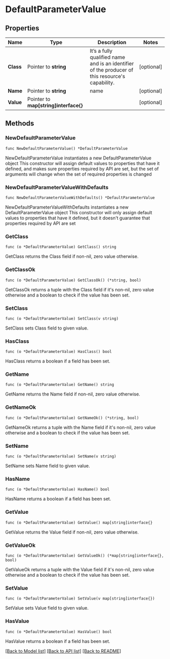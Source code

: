 # DefaultParameterValue

## Properties

Name | Type | Description | Notes
------------ | ------------- | ------------- | -------------
**Class** | Pointer to **string** | It’s a fully qualified name and is an identifier of the producer of this resource&#39;s capability. | [optional] 
**Name** | Pointer to **string** | name | [optional] 
**Value** | Pointer to **map[string]interface{}** |  | [optional] 

## Methods

### NewDefaultParameterValue

`func NewDefaultParameterValue() *DefaultParameterValue`

NewDefaultParameterValue instantiates a new DefaultParameterValue object
This constructor will assign default values to properties that have it defined,
and makes sure properties required by API are set, but the set of arguments
will change when the set of required properties is changed

### NewDefaultParameterValueWithDefaults

`func NewDefaultParameterValueWithDefaults() *DefaultParameterValue`

NewDefaultParameterValueWithDefaults instantiates a new DefaultParameterValue object
This constructor will only assign default values to properties that have it defined,
but it doesn't guarantee that properties required by API are set

### GetClass

`func (o *DefaultParameterValue) GetClass() string`

GetClass returns the Class field if non-nil, zero value otherwise.

### GetClassOk

`func (o *DefaultParameterValue) GetClassOk() (*string, bool)`

GetClassOk returns a tuple with the Class field if it's non-nil, zero value otherwise
and a boolean to check if the value has been set.

### SetClass

`func (o *DefaultParameterValue) SetClass(v string)`

SetClass sets Class field to given value.

### HasClass

`func (o *DefaultParameterValue) HasClass() bool`

HasClass returns a boolean if a field has been set.

### GetName

`func (o *DefaultParameterValue) GetName() string`

GetName returns the Name field if non-nil, zero value otherwise.

### GetNameOk

`func (o *DefaultParameterValue) GetNameOk() (*string, bool)`

GetNameOk returns a tuple with the Name field if it's non-nil, zero value otherwise
and a boolean to check if the value has been set.

### SetName

`func (o *DefaultParameterValue) SetName(v string)`

SetName sets Name field to given value.

### HasName

`func (o *DefaultParameterValue) HasName() bool`

HasName returns a boolean if a field has been set.

### GetValue

`func (o *DefaultParameterValue) GetValue() map[string]interface{}`

GetValue returns the Value field if non-nil, zero value otherwise.

### GetValueOk

`func (o *DefaultParameterValue) GetValueOk() (*map[string]interface{}, bool)`

GetValueOk returns a tuple with the Value field if it's non-nil, zero value otherwise
and a boolean to check if the value has been set.

### SetValue

`func (o *DefaultParameterValue) SetValue(v map[string]interface{})`

SetValue sets Value field to given value.

### HasValue

`func (o *DefaultParameterValue) HasValue() bool`

HasValue returns a boolean if a field has been set.


[[Back to Model list]](../README.md#documentation-for-models) [[Back to API list]](../README.md#documentation-for-api-endpoints) [[Back to README]](../README.md)


